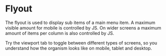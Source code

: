 # Flyout

The flyout is used to display sub items of a main menu item.
A maximum visible amount for mobile is controlled by JS. On wider screens a maximum amount of items per column is also controlled by JS.

Try the viewport tab to toggle between different types of screens, so you understand how the organism looks like on mobile, tablet and desktop.
